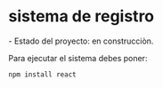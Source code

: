 <h1> sistema de registro </h1>
- Estado del proyecto: en construcciòn.

Para ejecutar el sistema debes poner:

```npm install react```
